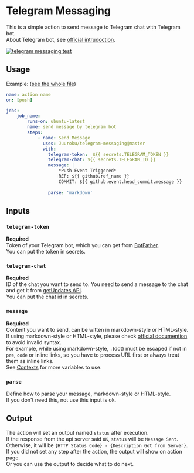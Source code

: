 # Telegram Messaging

This is a simple action to send message to Telegram chat with Telegram bot.  
About Telegram bot, see [official intrudoction](https://core.telegram.org/bots).  

[![telegram messaging test](https://github.com/Juuroku/telegram-messaging/actions/workflows/main.yml/badge.svg?branch=master&event=push)](https://github.com/Juuroku/telegram-messaging/actions/workflows/main.yml)

## Usage

Example: ([see the whole file](.github/workflows/main.yml))

```yml
name: action name
on: [push]

jobs:
    job_name:
        runs-on: ubuntu-latest
        name: send message by telegram bot
        steps:
            - name: Send Message
              uses: Juuroku/telegram-messaging@master
              with: 
                telegram-token:  ${{ secrets.TELEGRAM_TOKEN }}
                telegram-chat: ${{ secrets.TELEGRAM_ID }}
                message: |
                    *Push Event Triggered*
                    REF: ${{ github.ref_name }}
                    COMMIT: ${{ github.event.head_commit.message }}
                    
                parse: 'markdown'
``` 

## Inputs

### `telegram-token`

**Required**  
Token of your Telegram bot, which you can get from [BotFather](https://core.telegram.org/bots#6-botfather).  
You can put the token in secrets.

### `telegram-chat`

**Required**  
ID of the chat you want to send to. You need to send a message to the chat and get it from [getUpdates API](https://core.telegram.org/bots/api#getupdates).  
You can put the chat id in secrets.

### `message`

**Required**  
Content you want to send, can be witten in markdown-style or HTML-style.  
If using markdown-style or HTML-style, please check [official documention](https://core.telegram.org/bots/api#formatting-options) to avoid invalid syntax.  
For example, while using markdown-style, `.`(dot) must be escaped if not in `pre`, `code` or inline links, so you have to process URL first or always treat them as inline links.  
See [Contexts](https://docs.github.com/en/actions/learn-github-actions/contexts) for more variables to use.

### `parse`

Define how to parse your message, markdown-style or HTML-style.  
If you don't need this, not use this input is ok.

## Output

The action will set an output named `status` after execution.  
If the response from the api server said `OK`, `status` will be `Message Sent`.  
Otherwise, it will be `{HTTP Status Code} - {Description Got from Server}`.  
If you did not set any step after the action, the output will show on action page.  
Or you can use the output to decide what to do next.